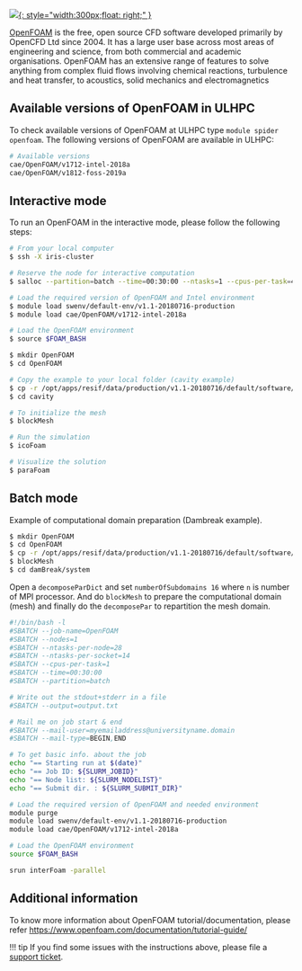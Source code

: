 [![](https://i.dlpng.com/static/png/7149729_preview.png){: style="width:300px;float: right;" }](url)

[OpenFOAM](https://openfoam.org/) is the free, open source CFD software developed primarily by OpenCFD Ltd since 2004.
It has a large user base across most areas of engineering and science,
from both commercial and academic organisations. OpenFOAM has an extensive
range of features to solve anything from complex fluid flows involving chemical reactions,
turbulence and heat transfer, to acoustics, solid mechanics and electromagnetics

## Available versions of OpenFOAM in ULHPC
To check available versions of OpenFOAM at ULHPC type `module spider openfoam`.
The following versions of OpenFOAM are available in ULHPC:
```bash
# Available versions
cae/OpenFOAM/v1712-intel-2018a
cae/OpenFOAM/v1812-foss-2019a   
```

## Interactive mode
To run an OpenFOAM in the interactive mode, please follow the following steps:
```bash
# From your local computer
$ ssh -X iris-cluster

# Reserve the node for interactive computation
$ salloc --partition=batch --time=00:30:00 --ntasks=1 --cpus-per-task=4 --x11

# Load the required version of OpenFOAM and Intel environment
$ module load swenv/default-env/v1.1-20180716-production
$ module load cae/OpenFOAM/v1712-intel-2018a

# Load the OpenFOAM environment
$ source $FOAM_BASH

$ mkdir OpenFOAM
$ cd OpenFOAM

# Copy the example to your local folder (cavity example)
$ cp -r /opt/apps/resif/data/production/v1.1-20180716/default/software/cae/OpenFOAM/v1712-intel-2018a/OpenFOAM-v1712/tutorials/incompressible/icoFoam/cavity/cavity .
$ cd cavity

# To initialize the mesh
$ blockMesh

# Run the simulation
$ icoFoam

# Visualize the solution
$ paraFoam
```

## Batch mode
Example of computational domain preparation (Dambreak example).
```bash
$ mkdir OpenFOAM
$ cd OpenFOAM
$ cp -r /opt/apps/resif/data/production/v1.1-20180716/default/software/cae/OpenFOAM/v1712-intel-2018a/OpenFOAM-v1712/tutorials/multiphase/interFoam/laminar/damBreak/damBreak .
$ blockMesh
$ cd damBreak/system
```
Open a `decomposeParDict` and set `numberOfSubdomains 16` where `n` is number of MPI processor.
And do `blockMesh` to prepare the computational domain (mesh) and finally do the `decomposePar` to
repartition the mesh domain. 

```bash
#!/bin/bash -l
#SBATCH --job-name=OpenFOAM
#SBATCH --nodes=1
#SBATCH --ntasks-per-node=28
#SBATCH --ntasks-per-socket=14
#SBATCH --cpus-per-task=1
#SBATCH --time=00:30:00
#SBATCH --partition=batch

# Write out the stdout+stderr in a file
#SBATCH --output=output.txt

# Mail me on job start & end
#SBATCH --mail-user=myemailaddress@universityname.domain
#SBATCH --mail-type=BEGIN,END

# To get basic info. about the job
echo "== Starting run at $(date)"
echo "== Job ID: ${SLURM_JOBID}"
echo "== Node list: ${SLURM_NODELIST}"
echo "== Submit dir. : ${SLURM_SUBMIT_DIR}"

# Load the required version of OpenFOAM and needed environment
module purge
module load swenv/default-env/v1.1-20180716-production
module load cae/OpenFOAM/v1712-intel-2018a

# Load the OpenFOAM environment
source $FOAM_BASH

srun interFoam -parallel
```

## Additional information
To know more information about OpenFOAM tutorial/documentation,
please refer https://www.openfoam.com/documentation/tutorial-guide/

!!! tip
    If you find some issues with the instructions above,
    please file a [support ticket](https://hpc.uni.lu/support).
